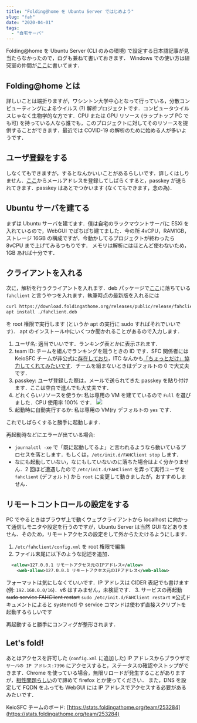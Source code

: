 ```yaml
---
title: "Folding@home を Ubuntu Server ではじめよう"
slug: "fah"
date: "2020-04-01"
tags:
  - "自宅サーバ"
---
```


Folding@home を Ubuntu Server (CLI のみの環境) で設定する日本語記事が見当たらなかったので，ログも兼ねて書いておきます．
Windows での使い方は研究室の仲間が[ここ](https://qiita.com/H-Kz/items/20a38b8f7d2b55dc7ac1)に書いてます．

## Folding@home とは

詳しいことは端折りますが，ワシントン大学中心となって行っている，分散コンピューティングによるウイルス (?) 解析プロジェクトです．コンピュータウイルスじゃなく生物学的な方です．CPU または GPU リソース (ラップトップ PC でも可) を持っている人なら誰でも，このプロジェクトに対してそのリソースを提供することができます．最近では COVID-19 の解析のために始める人が多いようです．

## ユーザ登録をする

しなくてもできますが，するとなんかいいことがあるらしいです．詳しくはしりません．[ここ](https://apps.foldingathome.org/getpasskey)からメールアドレスを登録してしばらくすると，passkey が送られてきます．passkey はあとでつかいます (なくてもできます，念の為)．

## Ubuntu サーバを建てる

まずは Ubuntu サーバを建てます．僕は自宅のラックマウントサーバに ESXi を入れているので，WebGUI でぽちぽち建てました．今の所 4vCPU，RAM1GB，ストレージ 16GB の構成ですが，今動かしてるプロジェクトが終わったら 8vCPU まで上げてみるつもりです．
メモリは解析にはほとんど使わないため，1GB あれば十分です．

## クライアントを入れる

次に，解析を行うクライアントを入れます．deb パッケージで[ここ](https://foldingathome.org/start-folding/)に落ちている `fahclient` と言うやつを入れます．執筆時点の最新版を入れるには

```bash
curl https://download.foldingathome.org/releases/public/release/fahclient/debian-stable-64bit/v7.5/fahclient_7.5.1_amd64.deb -o fahclient.deb
apt install ./fahclient.deb
```

を root 権限で実行します (というか apt の実行に sudo すればそれでいいです)．
apt のインストール中にいくつか聞かれることがあるので入力します．

1. ユーザ名: 適当でいいです．ランキング表とかに表示されます．
2. team ID: チームを組んでランキングを競うときの ID です．SFC 関係者には KeioSFC チームが非公式に[存在しており](https://sfcclip.net/2020/03/49664/)，ITC なんかも[「ちょっとだけ」協力してくれてみたいです](https://twitter.com/sfc_itc/status/1243445257695424512)．チームを組まないときはデフォルトの 0 で大丈夫です．
3. passkey: ユーザ登録した際は，メールで送られてきた passkey を貼り付けます．ここは空白で進んでも大丈夫です．
4. どれくらいリソースを使うか: 私は専用の VM を建てているので `Full` を選びました．CPU 使用率 100% です．
   ![](/assets/2004/fah.png)
5. 起動時に自動実行するか: 私は専用の VM(ry デフォルトの `yes` です．

これでしばらくすると勝手に起動します．

再起動時などにエラーが出ている場合:

- `journalctl -xe` で「既に起動してるよ」と言われるようなら動いているプロセスを落とします．もしくは，`/etc/init.d/FAHClient stop` します．
- なにも起動していない，なにもしていないのに落ちた場合はよく分かりません．2 回ほど遭遇したので `/etc/init.d/FAHClient` を弄って実行ユーザを `fahclient` (デフォルト) から `root` に変更して動きましたが，おすすめしません．

## リモートコントロールの設定をする

PC でやるときはブラウザ上で動くウェブクライアントから localhost に向かって通信しモニタや設定を行うのですが，Ubuntu Server は当然 GUI などありません．そのため，リモートアクセスの設定をして外からたたけるようにします．

1. `/etc/fahclient/config.xml` を root 権限で編集
2. ファイル末尾に以下のような記述を追加．

```xml
  <allow>127.0.0.1 リモートアクセス元のIPアドレス</allow>
    <web-allow>127.0.0.1 リモートアクセス元のIPアドレス</web-allow>
```

フォーマットは気にしなくていいです．IP アドレスは CIDER 表記でも書けます (例: `192.168.0.0/16`)．v6 はすみません，未検証です． 3. サービスの再起動 ~~sudo service FAHClient restart~~ `sudo /etc/init.d/FAHClient restart` ※公式ドキュメントによると systemctl や service コマンドは使わず直接スクリプトを起動するらしいです

再起動すると勝手にコンフィグが整形されます．

## Let's fold!

あとはアクセスを許可した (`config.xml` に追加した) IP アドレスからブラウザで`サーバの IP アドレス:7396` にアクセスすると，ステータスの確認やストップができます．Chrome を使っている場合，無限リロードが発生することがありますが，[相性問題らしい](https://www.reddit.com/r/Folding/comments/674i9j/web_client_constanty_reloading/)ので諦めて firefox とか使ってください．
また，DNS を設定して FQDN をふっても WebGUI には IP アドレスでアクセスする必要があるみたいです．

KeioSFC チームのボード: [https://stats.foldingathome.org/team/253284](https://stats.foldingathome.org/team/253284)
